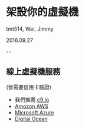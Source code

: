 # 架設你的虛擬機

tmt514, Wei, Jimmy

2016.09.27

--

## 線上虛擬機服務

(皆需要信用卡驗證)

* 我們推薦 [c9.io](https://c9.io)
* [Amozon AWS](https://aws.amazon.com)
* [Microsoft Azure](https://azure.microsoft.com/)
* [Digital Ocean](https://cloud.digitalocean.com/)
